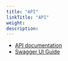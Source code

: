```yaml
---
title: "API"
linkTitle: "API"
weight:
description:
---
```


- [API documentation](/reference/api/docs.html)
- [Swagger UI Guide](/docs/reference/api/swagger-ui)
